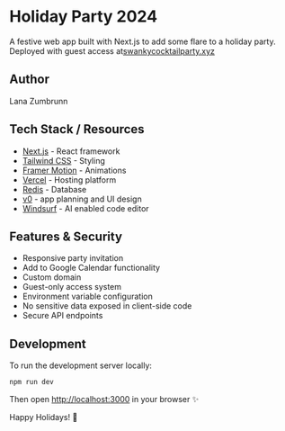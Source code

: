 # Holiday Party 2024

A festive web app built with Next.js to add some flare to a holiday party.
Deployed with guest access at[swankycocktailparty.xyz](https://swankycocktailparty.xyz) 

## Author
Lana Zumbrunn

## Tech Stack / Resources

- [Next.js](https://nextjs.org) - React framework
- [Tailwind CSS](https://tailwindcss.com) - Styling
- [Framer Motion](https://www.framer.com/motion/) - Animations
- [Vercel](https://vercel.com) - Hosting platform
- [Redis](https://redis.io) - Database
- [v0](https://v0.dev) - app planning and UI design
- [Windsurf](https://codeium.com/windsurf) - AI enabled code editor

## Features & Security

- Responsive party invitation
- Add to Google Calendar functionality
- Custom domain
- Guest-only access system
- Environment variable configuration
- No sensitive data exposed in client-side code
- Secure API endpoints

## Development

To run the development server locally:

```bash
npm run dev
```

Then open [http://localhost:3000](http://localhost:3000) in your browser ✨



Happy Holidays! 🎄